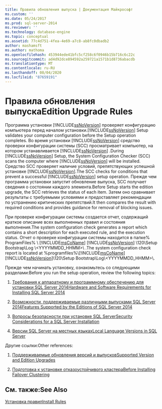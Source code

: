 ```yaml
---
title: Правила обновления выпуска | Документация Майкрософт
ms.custom: ''
ms.date: 05/24/2017
ms.prod: sql-server-2014
ms.reviewer: ''
ms.technology: database-engine
ms.topic: conceptual
ms.assetid: 77c4d751-4fea-4e69-a7c8-ab8fc0dbadb2
author: mashamsft
ms.author: mathoma
ms.openlocfilehash: 453944ede41bfc5cf258c6f0946b15b716c6c22c
ms.sourcegitcommit: ad4d92dce894592a259721a1571b1d8736abacdb
ms.translationtype: MT
ms.contentlocale: ru-RU
ms.lasthandoff: 08/04/2020
ms.locfileid: "87659191"
---
```

# <a name="edition-upgrade-rules"></a><span data-ttu-id="baa32-102">Правила обновления выпуска</span><span class="sxs-lookup"><span data-stu-id="baa32-102">Edition Upgrade Rules</span></span>
  <span data-ttu-id="baa32-103">Программа установки [!INCLUDE[ssNoVersion](../../includes/ssnoversion-md.md)] проверяет конфигурацию компьютера перед началом установки.</span><span class="sxs-lookup"><span data-stu-id="baa32-103">[!INCLUDE[ssNoVersion](../../includes/ssnoversion-md.md)] Setup validates your computer configuration before the Setup operation completes.</span></span> <span data-ttu-id="baa32-104">Во время установки [!INCLUDE[ssNoVersion](../../includes/ssnoversion-md.md)] средство проверки конфигурации системы (SCC) просматривает компьютер, на котором устанавливается [!INCLUDE[ssNoVersion](../../includes/ssnoversion-md.md)] .</span><span class="sxs-lookup"><span data-stu-id="baa32-104">During [!INCLUDE[ssNoVersion](../../includes/ssnoversion-md.md)] Setup, the System Configuration Checker (SCC) scans the computer where [!INCLUDE[ssNoVersion](../../includes/ssnoversion-md.md)] will be installed.</span></span> <span data-ttu-id="baa32-105">Средство SCC проверяет наличие условий, препятствующих успешной установке [!INCLUDE[ssNoVersion](../../includes/ssnoversion-md.md)].</span><span class="sxs-lookup"><span data-stu-id="baa32-105">The SCC checks for conditions that prevent a successful [!INCLUDE[ssNoVersion](../../includes/ssnoversion-md.md)] setup operation.</span></span> <span data-ttu-id="baa32-106">Прежде чем программа установки запустит обновление выпуска, SCC получает сведения о состоянии каждого элемента.</span><span class="sxs-lookup"><span data-stu-id="baa32-106">Before Setup starts the edition upgrade, the SCC retrieves the status of each item.</span></span> <span data-ttu-id="baa32-107">Затем оно сравнивает результаты с требуемыми условиями и предоставляет рекомендации по устранению критических препятствий.</span><span class="sxs-lookup"><span data-stu-id="baa32-107">It then compares the result with required conditions and provides guidance for removal of blocking issues.</span></span>  
  
 <span data-ttu-id="baa32-108">При проверке конфигурации системы создается отчет, содержащий краткое описание всех выполненных правил и состояния выполнения.</span><span class="sxs-lookup"><span data-stu-id="baa32-108">The system configuration check generates a report which contains a short description for each executed rule, and the execution status.</span></span> <span data-ttu-id="baa32-109">Отчет о проверке конфигурации системы находится в папке% ProgramFiles% \\ [!INCLUDE[msCoName](../../includes/msconame-md.md)] [!INCLUDE[ssNoVersion](../../includes/ssnoversion-md.md)] \120\Setup Bootstrap\Log \\<YYYYMMDD_HHMM>\\ .</span><span class="sxs-lookup"><span data-stu-id="baa32-109">The system configuration check report is located at %programfiles%\\[!INCLUDE[msCoName](../../includes/msconame-md.md)][!INCLUDE[ssNoVersion](../../includes/ssnoversion-md.md)]\120\Setup Bootstrap\Log\\<YYYYMMDD_HHMM>\\.</span></span>  
  
 <span data-ttu-id="baa32-110">Прежде чем начинать установку, ознакомьтесь со следующими разделами:</span><span class="sxs-lookup"><span data-stu-id="baa32-110">Before you run the setup operation, review the following topics:</span></span>  
  
1.  [<span data-ttu-id="baa32-111">Требования к аппаратному и программному обеспечению для установки SQL Server 2014</span><span class="sxs-lookup"><span data-stu-id="baa32-111">Hardware and Software Requirements for Installing SQL Server 2014</span></span>](hardware-and-software-requirements-for-installing-sql-server.md)  
  
2.  [<span data-ttu-id="baa32-112">Возможности, поддерживаемые различными выпусками SQL Server 2014</span><span class="sxs-lookup"><span data-stu-id="baa32-112">Features Supported by the Editions of SQL Server 2014</span></span>](../../../2014/getting-started/features-supported-by-the-editions-of-sql-server-2014.md)  
  
3.  [<span data-ttu-id="baa32-113">Вопросы безопасности при установке SQL Server</span><span class="sxs-lookup"><span data-stu-id="baa32-113">Security Considerations for a SQL Server Installation</span></span>](../../../2014/sql-server/install/security-considerations-for-a-sql-server-installation.md)  
  
4.  [<span data-ttu-id="baa32-114">Версии SQL Server на местных языках</span><span class="sxs-lookup"><span data-stu-id="baa32-114">Local Language Versions in SQL Server</span></span>](../../../2014/sql-server/install/local-language-versions-in-sql-server.md)  
  
 <span data-ttu-id="baa32-115">Другие ссылки:</span><span class="sxs-lookup"><span data-stu-id="baa32-115">Other references:</span></span>  
  
1.  [<span data-ttu-id="baa32-116">Поддерживаемые обновления версий и выпусков</span><span class="sxs-lookup"><span data-stu-id="baa32-116">Supported Version and Edition Upgrades</span></span>](../../database-engine/install-windows/supported-version-and-edition-upgrades.md)  
  
2.  [<span data-ttu-id="baa32-117">Подготовка к установке отказоустойчивого кластера</span><span class="sxs-lookup"><span data-stu-id="baa32-117">Before Installing Failover Clustering</span></span>](../failover-clusters/install/before-installing-failover-clustering.md)  
  
## <a name="see-also"></a><span data-ttu-id="baa32-118">См. также:</span><span class="sxs-lookup"><span data-stu-id="baa32-118">See Also</span></span>  
 [<span data-ttu-id="baa32-119">Установка правил</span><span class="sxs-lookup"><span data-stu-id="baa32-119">Install Rules</span></span>](../../../2014/sql-server/install/install-rules.md)  
  
  
